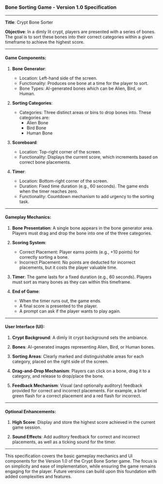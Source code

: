 ### Bone Sorting Game - Version 1.0 Specification

---

**Title**: Crypt Bone Sorter

**Objective**: In a dimly lit crypt, players are presented with a series of bones. The goal is to sort these bones into their correct categories within a given timeframe to achieve the highest score.

---

#### **Game Components**:

1. **Bone Generator**:
    * Location: Left-hand side of the screen.
    * Functionality: Produces one bone at a time for the player to sort.
    * Bone Types: AI-generated bones which can be Alien, Bird, or Human.

2. **Sorting Categories**:
    * Categories: Three distinct areas or bins to drop bones into. These categories are:
        * Alien Bone
        * Bird Bone
        * Human Bone

3. **Scoreboard**:
    * Location: Top-right corner of the screen.
    * Functionality: Displays the current score, which increments based on correct bone placements.

4. **Timer**:
    * Location: Bottom-right corner of the screen.
    * Duration: Fixed time duration (e.g., 60 seconds). The game ends when the timer reaches zero.
    * Functionality: Countdown mechanism to add urgency to the sorting task.

---

#### **Gameplay Mechanics**:

1. **Bone Presentation**: A single bone appears in the bone generator area. Players must drag and drop the bone into one of the three categories.

2. **Scoring System**:
    * Correct Placement: Player earns points (e.g., +10 points) for correctly sorting a bone.
    * Incorrect Placement: No points are deducted for incorrect placements, but it costs the player valuable time.

3. **Timer**: The game lasts for a fixed duration (e.g., 60 seconds). Players must sort as many bones as they can within this timeframe.

4. **End of Game**:
    * When the timer runs out, the game ends.
    * A final score is presented to the player.
    * A prompt can ask if the player wants to play again.

---

#### **User Interface (UI)**:

1. **Crypt Background**: A dimly lit crypt background sets the ambiance.

2. **Bones**: AI-generated images representing Alien, Bird, or Human bones.

3. **Sorting Areas**: Clearly marked and distinguishable areas for each category, placed on the right side of the screen.

4. **Drag-and-Drop Mechanism**: Players can click on a bone, drag it to a category, and release to drop/place the bone.

5. **Feedback Mechanism**: Visual (and optionally auditory) feedback provided for correct and incorrect placements. For example, a brief green flash for a correct placement and a red flash for incorrect.

---

#### **Optional Enhancements**:

1. **High Score**: Display and store the highest score achieved in the current game session.

2. **Sound Effects**: Add auditory feedback for correct and incorrect placements, as well as a ticking sound for the timer.

---

This specification covers the basic gameplay mechanics and UI components for the Version 1.0 of the Crypt Bone Sorter game. The focus is on simplicity and ease of implementation, while ensuring the game remains engaging for the player. Future versions can build upon this foundation with added complexities and features.